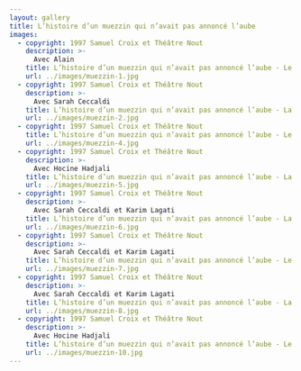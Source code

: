 ```yaml
---
layout: gallery
title: L’histoire d’un muezzin qui n’avait pas annoncé l’aube
images:
  - copyright: 1997 Samuel Croix et Théâtre Nout
    description: >-
      Avec Alain
    title: L’histoire d’un muezzin qui n’avait pas annoncé l’aube - Le vizir et Oma
    url: ../images/muezzin-1.jpg
  - copyright: 1997 Samuel Croix et Théâtre Nout
    description: >-
      Avec Sarah Ceccaldi
    title: L’histoire d’un muezzin qui n’avait pas annoncé l’aube - La courtisane
    url: ../images/muezzin-2.jpg
  - copyright: 1997 Samuel Croix et Théâtre Nout
    title: L’histoire d’un muezzin qui n’avait pas annoncé l’aube - Le sceptre
    url: ../images/muezzin-4.jpg
  - copyright: 1997 Samuel Croix et Théâtre Nout
    description: >-
      Avec Hocine Hadjali
    title: L’histoire d’un muezzin qui n’avait pas annoncé l’aube - La fête
    url: ../images/muezzin-5.jpg
  - copyright: 1997 Samuel Croix et Théâtre Nout
    description: >-
      Avec Sarah Ceccaldi et Karim Lagati
    title: L’histoire d’un muezzin qui n’avait pas annoncé l’aube - La danse
    url: ../images/muezzin-6.jpg
  - copyright: 1997 Samuel Croix et Théâtre Nout
    description: >-
      Avec Sarah Ceccaldi et Karim Lagati
    title: L’histoire d’un muezzin qui n’avait pas annoncé l’aube - Le conseil
    url: ../images/muezzin-7.jpg
  - copyright: 1997 Samuel Croix et Théâtre Nout
    description: >-
      Avec Sarah Ceccaldi et Karim Lagati
    title: L’histoire d’un muezzin qui n’avait pas annoncé l’aube - La persuasion
    url: ../images/muezzin-8.jpg
  - copyright: 1997 Samuel Croix et Théâtre Nout
    description: >-
      Avec Hocine Hadjali
    title: L’histoire d’un muezzin qui n’avait pas annoncé l’aube - Le musicien
    url: ../images/muezzin-10.jpg
---
```

